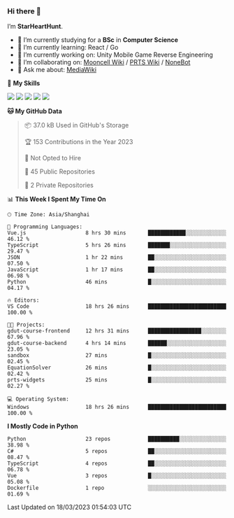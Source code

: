### Hi there 👋

I’m **StarHeartHunt**.

- 🏫 I’m currently studying for a **BSc** in **Computer Science**
- 🌱 I’m currently learning: React / Go
- 🔭 I’m currently working on: Unity Mobile Game Reverse Engineering
- 👯 I’m collaborating on: [Mooncell Wiki](https://fgo.wiki/) / [PRTS Wiki](http://prts.wiki/) / [NoneBot](https://github.com/nonebot)
- 💬 Ask me about: [MediaWiki](https://www.mediawiki.org)

🌟 **My Skills**

![](https://img.shields.io/badge/-Python-3e74a2?style=flat-square&logo=Python&logoColor=fff)
![](https://img.shields.io/badge/-Vue-4fc08d?style=flat-square&logo=vue.js&logoColor=fff)
![](https://img.shields.io/badge/-Node.js-339933?style=flat-square&logo=node.js&logoColor=fff)
![](https://img.shields.io/badge/-Linux-000000?style=flat-square&logo=Linux&logoColor=fff)
![](https://img.shields.io/badge/-Dotnet-512bd4?style=flat-square&logo=.net&logoColor=fff)

<!--START_SECTION:waka-->
**🐱 My GitHub Data** 

> 📦 37.0 kB Used in GitHub's Storage 
 > 
> 🏆 153 Contributions in the Year 2023
 > 
> 🚫 Not Opted to Hire
 > 
> 📜 45 Public Repositories 
 > 
> 🔑 2 Private Repositories 
 > 
📊 **This Week I Spent My Time On** 

```text
🕑︎ Time Zone: Asia/Shanghai

💬 Programming Languages: 
Vue.js                   8 hrs 30 mins       ████████████░░░░░░░░░░░░░   46.12 % 
TypeScript               5 hrs 26 mins       ███████░░░░░░░░░░░░░░░░░░   29.47 % 
JSON                     1 hr 22 mins        ██░░░░░░░░░░░░░░░░░░░░░░░   07.50 % 
JavaScript               1 hr 17 mins        ██░░░░░░░░░░░░░░░░░░░░░░░   06.98 % 
Python                   46 mins             █░░░░░░░░░░░░░░░░░░░░░░░░   04.17 % 

🔥 Editors: 
VS Code                  18 hrs 26 mins      █████████████████████████   100.00 % 

🐱‍💻 Projects: 
gdut-course-frontend     12 hrs 31 mins      █████████████████░░░░░░░░   67.96 % 
gdut-course-backend      4 hrs 14 mins       ██████░░░░░░░░░░░░░░░░░░░   23.05 % 
sandbox                  27 mins             █░░░░░░░░░░░░░░░░░░░░░░░░   02.45 % 
EquationSolver           26 mins             █░░░░░░░░░░░░░░░░░░░░░░░░   02.42 % 
prts-widgets             25 mins             █░░░░░░░░░░░░░░░░░░░░░░░░   02.27 % 

💻 Operating System: 
Windows                  18 hrs 26 mins      █████████████████████████   100.00 % 
```

**I Mostly Code in Python** 

```text
Python                   23 repos            ██████████░░░░░░░░░░░░░░░   38.98 % 
C#                       5 repos             ██░░░░░░░░░░░░░░░░░░░░░░░   08.47 % 
TypeScript               4 repos             ██░░░░░░░░░░░░░░░░░░░░░░░   06.78 % 
Vue                      3 repos             █░░░░░░░░░░░░░░░░░░░░░░░░   05.08 % 
Dockerfile               1 repo              ░░░░░░░░░░░░░░░░░░░░░░░░░   01.69 % 
```




 Last Updated on 18/03/2023 01:54:03 UTC
<!--END_SECTION:waka-->
